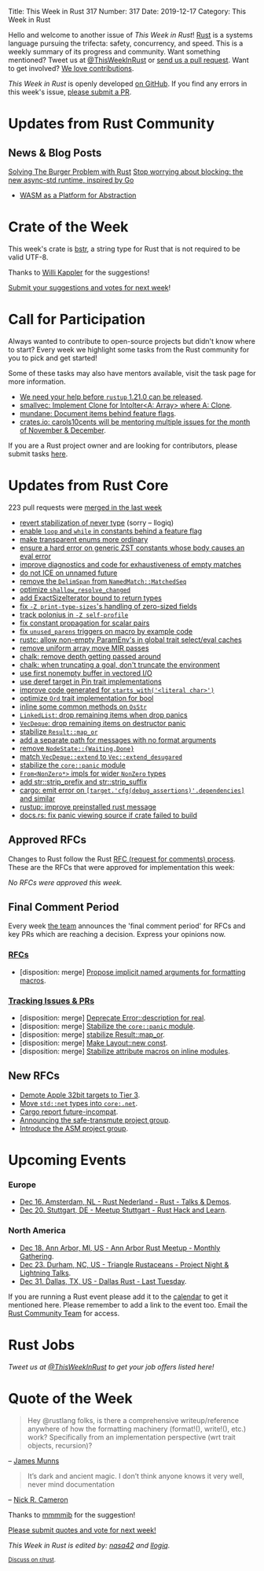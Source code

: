 Title: This Week in Rust 317
Number: 317
Date: 2019-12-17
Category: This Week in Rust

Hello and welcome to another issue of *This Week in Rust*!
[Rust](http://rust-lang.org) is a systems language pursuing the trifecta: safety, concurrency, and speed.
This is a weekly summary of its progress and community.
Want something mentioned? Tweet us at [@ThisWeekInRust](https://twitter.com/ThisWeekInRust) or [send us a pull request](https://github.com/cmr/this-week-in-rust).
Want to get involved? [We love contributions](https://github.com/rust-lang/rust/blob/master/CONTRIBUTING.md).

*This Week in Rust* is openly developed [on GitHub](https://github.com/cmr/this-week-in-rust).
If you find any errors in this week's issue, [please submit a PR](https://github.com/cmr/this-week-in-rust/pulls).

# Updates from Rust Community

## News & Blog Posts

[Solving The Burger Problem with Rust](https://rust-malaysia.github.io/code/2019/12/15/the-burger-problem.html)
[Stop worrying about blocking: the new async-std runtime, inspired by Go](https://async.rs/blog/stop-worrying-about-blocking-the-new-async-std-runtime/)
- [WASM as a Platform for Abstraction](http://adventures.michaelfbryan.com/posts/wasm-as-a-platform-for-abstraction/)

# Crate of the Week

This week's crate is [bstr](https://github.com/BurntSushi/bstr), a string type for Rust that is not required to be valid UTF-8.

Thanks to [Willi Kappler](https://users.rust-lang.org/t/crate-of-the-week/2704/603) for the suggestions!

[Submit your suggestions and votes for next week][submit_crate]!

[submit_crate]: https://users.rust-lang.org/t/crate-of-the-week/2704

# Call for Participation

Always wanted to contribute to open-source projects but didn't know where to start?
Every week we highlight some tasks from the Rust community for you to pick and get started!

Some of these tasks may also have mentors available, visit the task page for more information.

* [We need your help before `rustup` 1.21.0 can be released](https://www.reddit.com/r/rust/comments/e7rer9/we_need_your_help_before_rustup_1210_can_be/).
* [smallvec: Implement Clone for IntoIter<A: Array> where A: Clone](https://github.com/servo/rust-smallvec/issues/178).
* [mundane: Document items behind feature flags](https://github.com/google/mundane/issues/22).
* [crates.io: carols10cents will be mentoring multiple issues for the month of November & December](https://github.com/rust-lang/crates.io/issues?q=is%3Aissue+is%3Aopen+sort%3Aupdated-desc+label%3AE-mentor).

If you are a Rust project owner and are looking for contributors, please submit tasks [here][guidelines].

[guidelines]: https://users.rust-lang.org/t/twir-call-for-participation/4821

# Updates from Rust Core

223 pull requests were [merged in the last week][merged]

[merged]: https://github.com/search?q=is%3Apr+org%3Arust-lang+is%3Amerged+merged%3A2019-12-09..2019-12-16

* [revert stabilization of never type](https://github.com/rust-lang/rust/pull/67224) (sorry – llogiq)
* [enable `loop` and `while` in constants behind a feature flag](https://github.com/rust-lang/rust/pull/67216)
* [make transparent enums more ordinary](https://github.com/rust-lang/rust/pull/67323)
* [ensure a hard error on generic ZST constants whose body causes an eval error](https://github.com/rust-lang/rust/pull/67134)
* [improve diagnostics and code for exhaustiveness of empty matches](https://github.com/rust-lang/rust/pull/67026)
* [do not ICE on unnamed future](https://github.com/rust-lang/rust/pull/67289)
* [remove the `DelimSpan` from `NamedMatch::MatchedSeq`](https://github.com/rust-lang/rust/pull/67250)
* [optimize `shallow_resolve_changed`](https://github.com/rust-lang/rust/pull/67079)
* [add ExactSizeIterator bound to return types](https://github.com/rust-lang/rust/pull/67125)
* [fix `-Z print-type-sizes`'s handling of zero-sized fields](https://github.com/rust-lang/rust/pull/67215)
* [track polonius in `-Z self-profile`](https://github.com/rust-lang/rust/pull/67193)
* [fix constant propagation for scalar pairs](https://github.com/rust-lang/rust/pull/67015)
* [fix `unused_parens` triggers on macro by example code](https://github.com/rust-lang/rust/pull/66983)
* [rustc: allow non-empty ParamEnv's in global trait select/eval caches](https://github.com/rust-lang/rust/pull/66821)
* [remove uniform array move MIR passes](https://github.com/rust-lang/rust/pull/66650)
* [chalk: remove depth getting passed around](https://github.com/rust-lang/chalk/pull/308)
* [chalk: when truncating a goal, don't truncate the environment](https://github.com/rust-lang/chalk/pull/294)
* [use first nonempty buffer in vectored I/O](https://github.com/rust-lang/futures-rs/pull/1998)
* [use deref target in Pin trait implementations](https://github.com/rust-lang/rust/pull/67039)
* [improve code generated for `starts_with('<literal char>')`](https://github.com/rust-lang/rust/pull/67249)
* [optimize `Ord` trait implementation for bool](https://github.com/rust-lang/rust/pull/66881)
* [inline some common methods on `OsStr`](https://github.com/rust-lang/rust/pull/67169)
* [`LinkedList`: drop remaining items when drop panics](https://github.com/rust-lang/rust/pull/67243)
* [`VecDeque`: drop remaining items on destructor panic](https://github.com/rust-lang/rust/pull/67235)
* [stabilize `Result::map_or`](https://github.com/rust-lang/rust/pull/66570)
* [add a separate path for messages with no format arguments](https://github.com/rust-lang/log/pull/366)
* [remove `NodeState::{Waiting,Done}`](https://github.com/rust-lang/rust/pull/66405)
* [match `VecDeque::extend` to `Vec::extend_desugared`](https://github.com/rust-lang/rust/pull/66341)
* [stabilize the `core::panic` module](https://github.com/rust-lang/rust/pull/66771)
* [`From<NonZero*>` impls for wider `NonZero` types](https://github.com/rust-lang/rust/pull/66277)
* [add str::strip_prefix and str::strip_suffix](https://github.com/rust-lang/rust/pull/66735)
* [cargo: emit error on `[target.'cfg(debug_assertions)'.dependencies]` and similar](https://github.com/rust-lang/cargo/pull/7660)
* [rustup: improve preinstalled rust message](https://github.com/rust-lang/rustup/pull/2155)
* [docs.rs: fix panic viewing source if crate failed to build](https://github.com/rust-lang/docs.rs/pull/519)

## Approved RFCs

Changes to Rust follow the Rust [RFC (request for comments)
process](https://github.com/rust-lang/rfcs#rust-rfcs). These
are the RFCs that were approved for implementation this week:

*No RFCs were approved this week.*

## Final Comment Period

Every week [the team](https://www.rust-lang.org/team.html) announces the
'final comment period' for RFCs and key PRs which are reaching a
decision. Express your opinions now.

### [RFCs](https://github.com/rust-lang/rfcs/labels/final-comment-period)

* [disposition: merge] [Propose implicit named arguments for formatting macros](https://github.com/rust-lang/rfcs/pull/2795).

### [Tracking Issues & PRs](https://github.com/rust-lang/rust/labels/final-comment-period)

* [disposition: merge] [Deprecate Error::description for real](https://github.com/rust-lang/rust/pull/66919).
* [disposition: merge] [Stabilize the `core::panic` module](https://github.com/rust-lang/rust/pull/66771).
* [disposition: merge] [stabilize Result::map_or](https://github.com/rust-lang/rust/pull/66570).
* [disposition: merge] [Make Layout::new const](https://github.com/rust-lang/rust/pull/66254).
* [disposition: merge] [Stabilize attribute macros on inline modules](https://github.com/rust-lang/rust/pull/64273).

## New RFCs

* [Demote Apple 32bit targets to Tier 3](https://github.com/rust-lang/rfcs/pull/2837).
* [Move `std::net` types into `core:.net`](https://github.com/rust-lang/rfcs/pull/2832).
* [Cargo report future-incompat](https://github.com/rust-lang/rfcs/pull/2834).
* [Announcing the safe-transmute project group](https://github.com/rust-lang/rfcs/pull/2835).
* [Introduce the ASM project group](https://github.com/rust-lang/rfcs/pull/2836).

# Upcoming Events

### Europe

* [Dec 16. Amsterdam, NL - Rust Nederland - Rust - Talks & Demos](https://www.meetup.com/Rust-Nederland/events/266888452/).
* [Dec 20. Stuttgart, DE - Meetup Stuttgart - Rust Hack and Learn](https://www.meetup.com/de-DE/Rust-Community-Stuttgart/events/267063341/).

### North America

* [Dec 18. Ann Arbor, MI, US - Ann Arbor Rust Meetup - Monthly Gathering](https://www.meetup.com/Ann-Arbor-Rust-Meetup/events/zdfscryzqbhc/).
* [Dec 23. Durham, NC, US - Triangle Rustaceans - Project Night & Lightning Talks](https://www.meetup.com/triangle-rustaceans/events/mfglwpyzqbfc/).
* [Dec 31. Dallas, TX, US - Dallas Rust - Last Tuesday](https://www.meetup.com/Dallas-Rust/events/zfgwzmyzqbpc/).

If you are running a Rust event please add it to the [calendar] to get
it mentioned here. Please remember to add a link to the event too.
Email the [Rust Community Team][community] for access.

[calendar]: https://www.google.com/calendar/embed?src=apd9vmbc22egenmtu5l6c5jbfc%40group.calendar.google.com
[community]: mailto:community-team@rust-lang.org

# Rust Jobs

*Tweet us at [@ThisWeekInRust](https://twitter.com/ThisWeekInRust) to get your job offers listed here!*

# Quote of the Week

> Hey @rustlang folks, is there a comprehensive writeup/reference anywhere of how the formatting machinery (format!(), write!(), etc.) work? Specifically from an implementation perspective (wrt trait objects, recursion)?

– [James Munns](https://jamesmunns.com/blog/fmt-unreasonably-expensive/)

> It’s dark and ancient magic. I don’t think anyone knows it very well, never mind documentation

– [Nick R. Cameron](https://twitter.com/nick_r_cameron/status/1203753952329650176?ref_src=twsrc%5Etfw)

Thanks to [mmmmib](https://users.rust-lang.org/t/twir-quote-of-the-week/328/756) for the suggestion!

[Please submit quotes and vote for next week!](https://users.rust-lang.org/t/twir-quote-of-the-week/328)

*This Week in Rust is edited by: [nasa42](https://github.com/nasa42) and [llogiq](https://github.com/llogiq).*

<small>[Discuss on r/rust]().</small>
